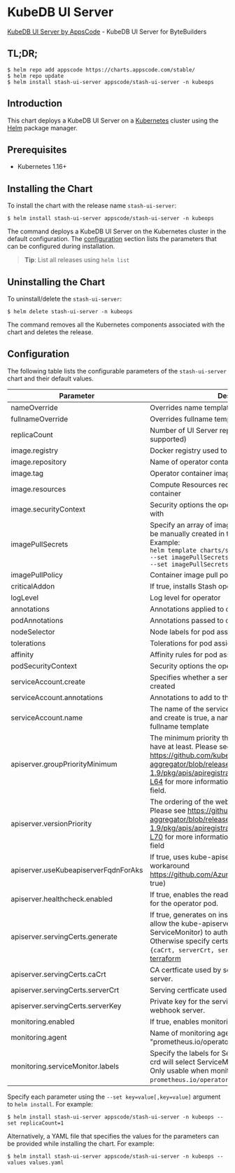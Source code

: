 # KubeDB UI Server

[KubeDB UI Server by AppsCode](https://github.com/stashed/ui-server) - KubeDB UI Server for ByteBuilders

## TL;DR;

```console
$ helm repo add appscode https://charts.appscode.com/stable/
$ helm repo update
$ helm install stash-ui-server appscode/stash-ui-server -n kubeops
```

## Introduction

This chart deploys a KubeDB UI Server on a [Kubernetes](http://kubernetes.io) cluster using the [Helm](https://helm.sh) package manager.

## Prerequisites

- Kubernetes 1.16+

## Installing the Chart

To install the chart with the release name `stash-ui-server`:

```console
$ helm install stash-ui-server appscode/stash-ui-server -n kubeops
```

The command deploys a KubeDB UI Server on the Kubernetes cluster in the default configuration. The [configuration](#configuration) section lists the parameters that can be configured during installation.

> **Tip**: List all releases using `helm list`

## Uninstalling the Chart

To uninstall/delete the `stash-ui-server`:

```console
$ helm delete stash-ui-server -n kubeops
```

The command removes all the Kubernetes components associated with the chart and deletes the release.

## Configuration

The following table lists the configurable parameters of the `stash-ui-server` chart and their default values.

|              Parameter               |                                                                                                                                                                          Description                                                                                                                                                                          |       Default       |
|--------------------------------------|---------------------------------------------------------------------------------------------------------------------------------------------------------------------------------------------------------------------------------------------------------------------------------------------------------------------------------------------------------------|---------------------|
| nameOverride                         | Overrides name template                                                                                                                                                                                                                                                                                                                                       | `""`                |
| fullnameOverride                     | Overrides fullname template                                                                                                                                                                                                                                                                                                                                   | `""`                |
| replicaCount                         | Number of UI Server replicas to create (only 1 is supported)                                                                                                                                                                                                                                                                                                  | `1`                 |
| image.registry                       | Docker registry used to pull operator image                                                                                                                                                                                                                                                                                                                   | `stashed`           |
| image.repository                     | Name of operator container image                                                                                                                                                                                                                                                                                                                              | `stash-ui-server`   |
| image.tag                            | Operator container image tag                                                                                                                                                                                                                                                                                                                                  | `v0.0.1`            |
| image.resources                      | Compute Resources required by the operator container                                                                                                                                                                                                                                                                                                          | `{}`                |
| image.securityContext                | Security options the operator container should run with                                                                                                                                                                                                                                                                                                       | `{}`                |
| imagePullSecrets                     | Specify an array of imagePullSecrets. Secrets must be manually created in the namespace. <br> Example: <br> `helm template charts/stash \` <br> `--set imagePullSecrets[0].name=sec0 \` <br> `--set imagePullSecrets[1].name=sec1`                                                                                                                            | `[]`                |
| imagePullPolicy                      | Container image pull policy                                                                                                                                                                                                                                                                                                                                   | `Always`            |
| criticalAddon                        | If true, installs Stash operator as critical addon                                                                                                                                                                                                                                                                                                            | `false`             |
| logLevel                             | Log level for operator                                                                                                                                                                                                                                                                                                                                        | `3`                 |
| annotations                          | Annotations applied to operator deployment                                                                                                                                                                                                                                                                                                                    | `{}`                |
| podAnnotations                       | Annotations passed to operator pod(s).                                                                                                                                                                                                                                                                                                                        | `{}`                |
| nodeSelector                         | Node labels for pod assignment                                                                                                                                                                                                                                                                                                                                | `{}`                |
| tolerations                          | Tolerations for pod assignment                                                                                                                                                                                                                                                                                                                                | `[]`                |
| affinity                             | Affinity rules for pod assignment                                                                                                                                                                                                                                                                                                                             | `{}`                |
| podSecurityContext                   | Security options the operator pod should run with.                                                                                                                                                                                                                                                                                                            | `{"fsGroup":65535}` |
| serviceAccount.create                | Specifies whether a service account should be created                                                                                                                                                                                                                                                                                                         | `true`              |
| serviceAccount.annotations           | Annotations to add to the service account                                                                                                                                                                                                                                                                                                                     | `{}`                |
| serviceAccount.name                  | The name of the service account to use. If not set and create is true, a name is generated using the fullname template                                                                                                                                                                                                                                        | ``                  |
| apiserver.groupPriorityMinimum       | The minimum priority the webhook api group should have at least. Please see https://github.com/kubernetes/kube-aggregator/blob/release-1.9/pkg/apis/apiregistration/v1beta1/types.go#L58-L64 for more information on proper values of this field.                                                                                                             | `10000`             |
| apiserver.versionPriority            | The ordering of the webhook api inside of the group. Please see https://github.com/kubernetes/kube-aggregator/blob/release-1.9/pkg/apis/apiregistration/v1beta1/types.go#L66-L70 for more information on proper values of this field                                                                                                                          | `15`                |
| apiserver.useKubeapiserverFqdnForAks | If true, uses kube-apiserver FQDN for AKS cluster to workaround https://github.com/Azure/AKS/issues/522 (default true)                                                                                                                                                                                                                                        | `true`              |
| apiserver.healthcheck.enabled        | If true, enables the readiness and liveliness probes for the operator pod.                                                                                                                                                                                                                                                                                    | `false`             |
| apiserver.servingCerts.generate      | If true, generates on install/upgrade the certs that allow the kube-apiserver (and potentially ServiceMonitor) to authenticate operators pods. Otherwise specify certs in `apiserver.servingCerts.{caCrt, serverCrt, serverKey}`. See also: [example terraform](https://github.com/kubeops/installer/blob/master/charts/stash-ui-server/example-terraform.tf) | `true`              |
| apiserver.servingCerts.caCrt         | CA certficate used by serving certificate of webhook server.                                                                                                                                                                                                                                                                                                  | `""`                |
| apiserver.servingCerts.serverCrt     | Serving certficate used by webhook server.                                                                                                                                                                                                                                                                                                                    | `""`                |
| apiserver.servingCerts.serverKey     | Private key for the serving certificate used by webhook server.                                                                                                                                                                                                                                                                                               | `""`                |
| monitoring.enabled                   | If true, enables monitoring KubeDB operator                                                                                                                                                                                                                                                                                                                   | `false`             |
| monitoring.agent                     | Name of monitoring agent (either "prometheus.io/operator" or "prometheus.io/builtin")                                                                                                                                                                                                                                                                         | `"none"`            |
| monitoring.serviceMonitor.labels     | Specify the labels for ServiceMonitor. Prometheus crd will select ServiceMonitor using these labels. Only usable when monitoring agent is `prometheus.io/operator`.                                                                                                                                                                                           | `{}`                |


Specify each parameter using the `--set key=value[,key=value]` argument to `helm install`. For example:

```console
$ helm install stash-ui-server appscode/stash-ui-server -n kubeops --set replicaCount=1
```

Alternatively, a YAML file that specifies the values for the parameters can be provided while
installing the chart. For example:

```console
$ helm install stash-ui-server appscode/stash-ui-server -n kubeops --values values.yaml
```
